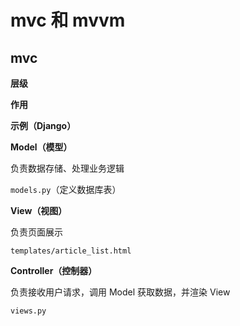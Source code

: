 # mvc 和 mvvm
## mvc

**层级**

**作用**

**示例（Django）**

**Model（模型）**

负责数据存储、处理业务逻辑

`models.py`（定义数据库表）

**View（视图）**

负责页面展示

`templates/article_list.html`

**Controller（控制器）**

负责接收用户请求，调用 Model 获取数据，并渲染 View

`views.py`
<!--stackedit_data:
eyJoaXN0b3J5IjpbMTE4MzMyNjYxOCwtMTIwMDY5OTExLDQ0MD
kwNTYxOV19
-->